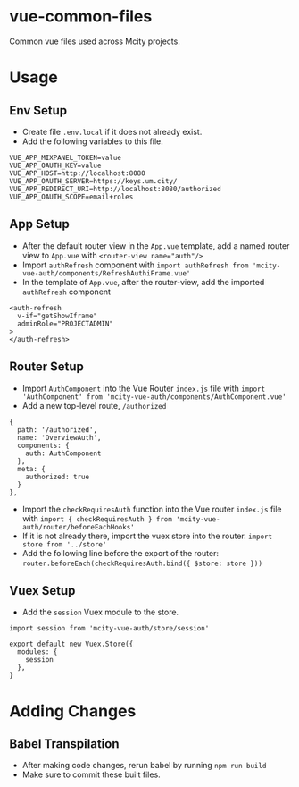 # vue-common-files
Common vue files used across Mcity projects.

# Usage
## Env Setup
  - Create file `.env.local` if it does not already exist.
  - Add the following variables to this file.
  ```
  VUE_APP_MIXPANEL_TOKEN=value
  VUE_APP_OAUTH_KEY=value
  VUE_APP_HOST=http://localhost:8080
  VUE_APP_OAUTH_SERVER=https://keys.um.city/
  VUE_APP_REDIRECT_URI=http://localhost:8080/authorized
  VUE_APP_OAUTH_SCOPE=email+roles
  ```

## App Setup
  - After the default router view in the `App.vue` template, add a named router view to `App.vue` with `<router-view name="auth"/>`
  - Import `authRefresh` component with 
  `import authRefresh from 'mcity-vue-auth/components/RefreshAuthiFrame.vue'`
  - In the template of `App.vue`, after the router-view, add the imported `authRefresh` component
  ```
  <auth-refresh
    v-if="getShowIframe"
    adminRole="PROJECTADMIN"
  >
  </auth-refresh>
  ```

## Router Setup
  - Import `AuthComponent` into the Vue Router `index.js` file with `import 'AuthComponent' from 'mcity-vue-auth/components/AuthComponent.vue'`
  - Add a new top-level route, `/authorized`
  ```
  {
    path: '/authorized',
    name: 'OverviewAuth',
    components: {
      auth: AuthComponent
    },
    meta: {
      authorized: true
    }
  },
  ```
  - Import the `checkRequiresAuth` function into the Vue router `index.js` file with 
  `import { checkRequiresAuth } from 'mcity-vue-auth/router/beforeEachHooks'`
  - If it is not already there, import the vuex store into the router. 
  `import store from '../store'`
  - Add the following line before the export of the router: 
  `router.beforeEach(checkRequiresAuth.bind({ $store: store }))`

## Vuex Setup
  - Add the `session` Vuex module to the store.
  ```
  import session from 'mcity-vue-auth/store/session'

  export default new Vuex.Store({
    modules: {
      session
    },
  }
  ```

# Adding Changes
## Babel Transpilation
  - After making code changes, rerun babel by running `npm run build`
  - Make sure to commit these built files.
